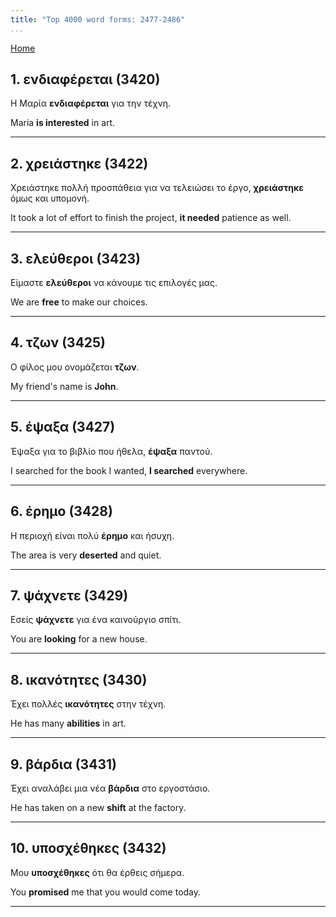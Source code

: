 ```yaml
---
title: "Top 4000 word forms: 2477-2486"
...
```


[Home](./) 

## 1. ενδιαφέρεται (3420)

Η Μαρία **ενδιαφέρεται** για την τέχνη.  

Maria **is interested** in art.

---

## 2. χρειάστηκε (3422)

Χρειάστηκε πολλή προσπάθεια για να τελειώσει το έργο, **χρειάστηκε** όμως και υπομονή.  

It took a lot of effort to finish the project, **it needed** patience as well.

---

## 3. ελεύθεροι (3423)

Είμαστε **ελεύθεροι** να κάνουμε τις επιλογές μας.

We are **free** to make our choices.

---

## 4. τζων (3425)

Ο φίλος μου ονομάζεται **τζων**.  

My friend's name is **John**.

---

## 5. έψαξα (3427)

Έψαξα για το βιβλίο που ήθελα, **έψαξα** παντού.  

I searched for the book I wanted, **I searched** everywhere.

---

## 6. έρημο (3428)

Η περιοχή είναι πολύ **έρημο** και ήσυχη.

The area is very **deserted** and quiet.

---

## 7. ψάχνετε (3429)

Εσείς **ψάχνετε** για ένα καινούργιο σπίτι.

You are **looking** for a new house.

---

## 8. ικανότητες (3430)

Έχει πολλές **ικανότητες** στην τέχνη.

He has many **abilities** in art.

---

## 9. βάρδια (3431)

Έχει αναλάβει μια νέα **βάρδια** στο εργοστάσιο.  

He has taken on a new **shift** at the factory.

---

## 10. υποσχέθηκες (3432)

Μου **υποσχέθηκες** ότι θα έρθεις σήμερα.  

You **promised** me that you would come today.

---

